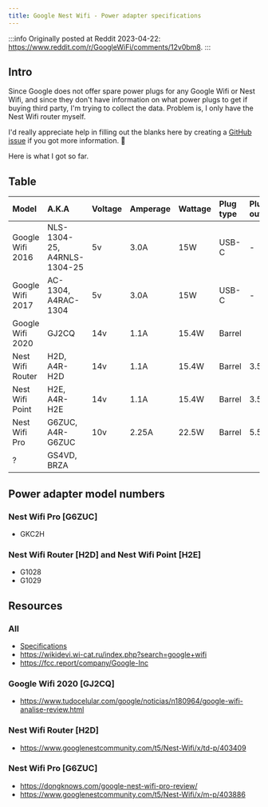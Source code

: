 ```yaml
---
title: Google Nest Wifi - Power adapter specifications
---
```


:::info
Originally posted at Reddit 2023-04-22: <https://www.reddit.com/r/GoogleWiFi/comments/12v0bm8>.
:::

## Intro

Since Google does not offer spare power plugs for any Google Wifi or Nest Wifi, and since they don't have information on what power plugs to get if buying third party, I'm trying to collect the data. Problem is, I only have the Nest Wifi router myself.

I'd really appreciate help in filling out the blanks here by creating a [GitHub issue](https://github.com/o-l-a-v/o-l-a-v.github.io/issues/new/choose) if you got more information. 🙂

Here is what I got so far.

## Table

|Model |A.K.A |Voltage |Amperage |Wattage |Plug type |Plug outer |Plug inner |Plug length |Polarization center
|:--              |:--                         |:-- |:--   |:--   |:--    |:--   |:--    |:--    |:--
|Google Wifi 2016 |NLS-1304-25, A4RNLS-1304-25 |5v  |3.0A  |15W   |USB-C  |-     |-      |-      |-
|Google Wifi 2017 |AC-1304, A4RAC-1304         |5v  |3.0A  |15W   |USB-C  |-     |-      |-      |-
|Google Wifi 2020 |GJ2CQ                       |14v |1.1A  |15.4W |Barrel |      |       |       |
|Nest Wifi Router |H2D, A4R-H2D                |14v |1.1A  |15.4W |Barrel |3.5mm |1.35mm |10.0mm |Positive
|Nest Wifi Point  |H2E, A4R-H2E                |14v |1.1A  |15.4W |Barrel |3.5mm |1.35mm |10.0mm |Positive
|Nest Wifi Pro    |G6ZUC, A4R-G6ZUC            |10v |2.25A |22.5W |Barrel |5.5mm |2.10mm |12.9mm |Positive
|?                |GS4VD, BRZA                 |    |      |      |       |      |       |       |

## Power adapter model numbers

### Nest Wifi Pro [G6ZUC]

* GKC2H

### Nest Wifi Router [H2D] and Nest Wifi Point [H2E]

* G1028
* G1029

## Resources

### All

* [Specifications](https://support.google.com/googlenest/answer/6280668?hl=en)
* <https://wikidevi.wi-cat.ru/index.php?search=google+wifi>
* <https://fcc.report/company/Google-Inc>

### Google Wifi 2020 [GJ2CQ]

* <https://www.tudocelular.com/google/noticias/n180964/google-wifi-analise-review.html>

### Nest Wifi Router [H2D]

* <https://www.googlenestcommunity.com/t5/Nest-Wifi/x/td-p/403409>

### Nest Wifi Pro [G6ZUC]

* <https://dongknows.com/google-nest-wifi-pro-review/>
* <https://www.googlenestcommunity.com/t5/Nest-Wifi/x/m-p/403886>
